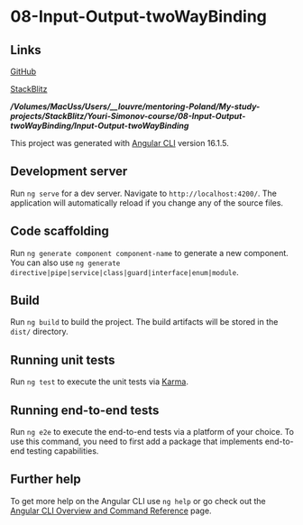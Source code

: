 # 08-Input-Output-twoWayBinding

## Links

[GitHub](https://github.com/igor2000xp/08-Input-Output-twoWayBinding)

[StackBlitz](https://stackblitz.com/~/github.com/igor2000xp/08-Input-Output-twoWayBinding)

***/Volumes/MacUss/Users/__louvre/mentoring-Poland/My-study-projects/StackBlitz/Youri-Simonov-course/08-Input-Output-twoWayBinding/Input-Output-twoWayBinding***

This project was generated with [Angular CLI](https://github.com/angular/angular-cli) version 16.1.5.

## Development server

Run `ng serve` for a dev server. Navigate to `http://localhost:4200/`. The application will automatically reload if you change any of the source files.

## Code scaffolding

Run `ng generate component component-name` to generate a new component. You can also use `ng generate directive|pipe|service|class|guard|interface|enum|module`.

## Build

Run `ng build` to build the project. The build artifacts will be stored in the `dist/` directory.

## Running unit tests

Run `ng test` to execute the unit tests via [Karma](https://karma-runner.github.io).

## Running end-to-end tests

Run `ng e2e` to execute the end-to-end tests via a platform of your choice. To use this command, you need to first add a package that implements end-to-end testing capabilities.

## Further help

To get more help on the Angular CLI use `ng help` or go check out the [Angular CLI Overview and Command Reference](https://angular.io/cli) page.
